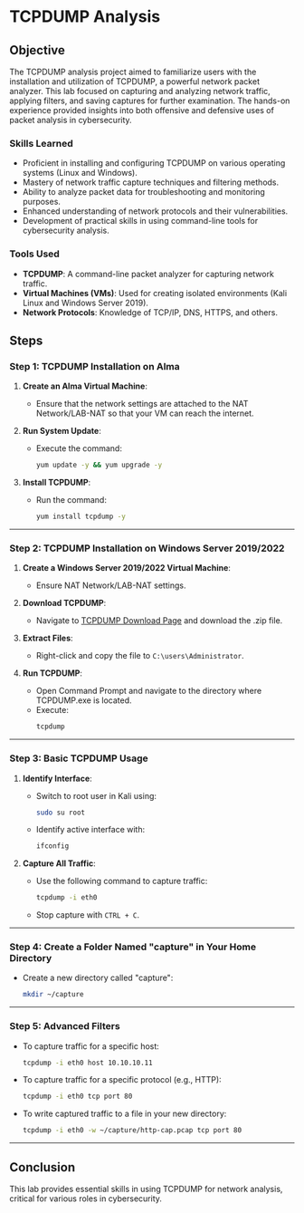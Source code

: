 # TCPDUMP Analysis

## Objective
The TCPDUMP analysis project aimed to familiarize users with the installation and utilization of TCPDUMP, a powerful network packet analyzer. This lab focused on capturing and analyzing network traffic, applying filters, and saving captures for further examination. The hands-on experience provided insights into both offensive and defensive uses of packet analysis in cybersecurity.

### Skills Learned
- Proficient in installing and configuring TCPDUMP on various operating systems (Linux and Windows).
- Mastery of network traffic capture techniques and filtering methods.
- Ability to analyze packet data for troubleshooting and monitoring purposes.
- Enhanced understanding of network protocols and their vulnerabilities.
- Development of practical skills in using command-line tools for cybersecurity analysis.

### Tools Used
- **TCPDUMP**: A command-line packet analyzer for capturing network traffic.
- **Virtual Machines (VMs)**: Used for creating isolated environments (Kali Linux and Windows Server 2019).
- **Network Protocols**: Knowledge of TCP/IP, DNS, HTTPS, and others.

## Steps

### Step 1: TCPDUMP Installation on Alma

1. **Create an Alma Virtual Machine**:
   - Ensure that the network settings are attached to the NAT Network/LAB-NAT so that your VM can reach the internet.

2. **Run System Update**:
   - Execute the command: 
     ```bash
     yum update -y && yum upgrade -y
     ```

3. **Install TCPDUMP**:
   - Run the command: 
     ```bash
     yum install tcpdump -y
     ```

---

### Step 2: TCPDUMP Installation on Windows Server 2019/2022

1. **Create a Windows Server 2019/2022 Virtual Machine**:
   - Ensure NAT Network/LAB-NAT settings.

2. **Download TCPDUMP**:
   - Navigate to [TCPDUMP Download Page](https://www.microolap.com/products/network/tcpdump/download/) and download the .zip file.

3. **Extract Files**:
   - Right-click and copy the file to `C:\users\Administrator`.

4. **Run TCPDUMP**:
   - Open Command Prompt and navigate to the directory where TCPDUMP.exe is located.
   - Execute: 
     ```bash
     tcpdump
     ```

---

### Step 3: Basic TCPDUMP Usage

1. **Identify Interface**:
   - Switch to root user in Kali using:
     ```bash
     sudo su root
     ```
   - Identify active interface with:
     ```bash
     ifconfig
     ```

2. **Capture All Traffic**:
   - Use the following command to capture traffic:
     ```bash
     tcpdump -i eth0
     ```
   - Stop capture with `CTRL + C`.

---

### Step 4: Create a Folder Named "capture" in Your Home Directory

- Create a new directory called "capture":
  ```bash
  mkdir ~/capture

---

### Step 5: Advanced Filters

- To capture traffic for a specific host:
  ```bash
  tcpdump -i eth0 host 10.10.10.11

- To capture traffic for a specific protocol (e.g., HTTP):
  ```bash
  tcpdump -i eth0 tcp port 80
  ```

- To write captured traffic to a file in your new directory:
  ```bash
  tcpdump -i eth0 -w ~/capture/http-cap.pcap tcp port 80
  ```
---

## Conclusion

This lab provides essential skills in using TCPDUMP for network analysis, critical for various roles in cybersecurity.
